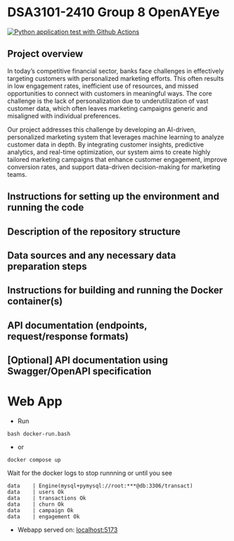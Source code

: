 # DSA3101-2410 Group 8 OpenAYEye
[![Python application test with Github Actions](https://github.com/ChinSekYi/OpenAYEye/actions/workflows/main.yml/badge.svg)](https://github.com/ChinSekYi/OpenAYEye/actions/workflows/main.yml)

## Project overview
In today’s competitive financial sector, banks face challenges in effectively targeting customers with personalized marketing efforts. This often results in low engagement rates, inefficient use of resources, and missed opportunities to connect with customers in meaningful ways. The core challenge is the lack of personalization due to underutilization of vast customer data, which often leaves marketing campaigns generic and misaligned with individual preferences.

Our project addresses this challenge by developing an AI-driven, personalized marketing system that leverages machine learning to analyze customer data in depth. By integrating customer insights, predictive analytics, and real-time optimization, our system aims to create highly tailored marketing campaigns that enhance customer engagement, improve conversion rates, and support data-driven decision-making for marketing teams.

## Instructions for setting up the environment and running the code

## Description of the repository structure

## Data sources and any necessary data preparation steps

## Instructions for building and running the Docker container(s)

## API documentation (endpoints, request/response formats)

## [Optional] API documentation using Swagger/OpenAPI specification

# Web App
- Run
```{bash}
bash docker-run.bash
```

- or 

```{bash}
docker compose up
```

Wait for the docker logs to stop runnning or until you see
```{docker}
data    | Engine(mysql+pymysql://root:***@db:3306/transact)
data    | users Ok
data    | transactions Ok
data    | churn Ok
data    | campaign Ok
data    | engagement Ok
```

- Webapp served on: [localhost:5173](http://localhost:5173)
